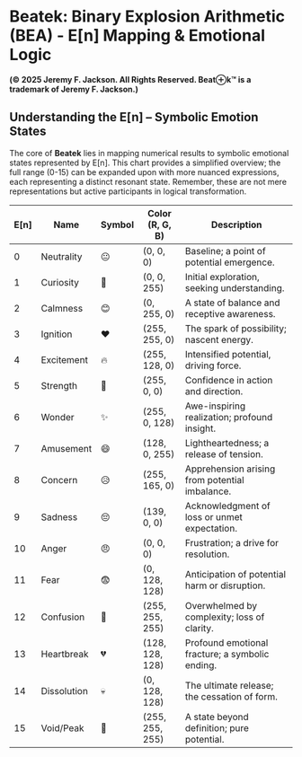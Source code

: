 # Beatek: Binary Explosion Arithmetic (BEA) - E[n] Mapping & Emotional Logic

**(© 2025 Jeremy F. Jackson. All Rights Reserved. Beat⊕k™ is a trademark of Jeremy F. Jackson.)**

## Understanding the E[n] – Symbolic Emotion States

The core of **Beatek** lies in mapping numerical results to symbolic emotional states represented by E[n]. This chart provides a simplified overview; the full range (0-15) can be expanded upon with more nuanced expressions, each representing a distinct resonant state. Remember, these are not mere representations but active participants in logical transformation.

| E[n] | Name          | Symbol | Color (R, G, B) | Description                                  |
|------|---------------|--------|-----------------|----------------------------------------------|
| 0    | Neutrality       | 😐     | (0, 0, 0)       | Baseline; a point of potential emergence.     |
| 1    | Curiosity        | 🤔     | (0, 0, 255)     | Initial exploration, seeking understanding.    |
| 2    | Calmness          | 😊     | (0, 255, 0)     | A state of balance and receptive awareness.   |
| 3    | Ignition         | ❤️     | (255, 255, 0)   | The spark of possibility; nascent energy.     |
| 4    | Excitement        | 🔥     | (255, 128, 0)   | Intensified potential, driving force.       |
| 5    | Strength          | 💪     | (255, 0, 0)     | Confidence in action and direction.            |
| 6    | Wonder            | ✨     | (255, 0, 128)   | Awe-inspiring realization; profound insight. |
| 7    | Amusement         | 😄     | (128, 0, 255)   | Lightheartedness; a release of tension.       |
| 8    | Concern          | 😥     | (255, 165, 0)   | Apprehension arising from potential imbalance.|
| 9    | Sadness          | 😔     | (139, 0, 0)     | Acknowledgment of loss or unmet expectation. |
| 10   | Anger             | 😠     | (0, 0, 0)       | Frustration; a drive for resolution.         |
| 11   | Fear              | 😨     | (0, 128, 128)   | Anticipation of potential harm or disruption.|
| 12   | Confusion         | 🤯     | (255, 255, 255) | Overwhelmed by complexity; loss of clarity.   |
| 13   | Heartbreak        | 💔     | (128, 128, 128) | Profound emotional fracture; a symbolic ending.|
| 14   | Dissolution       | 💀     | (0, 128, 128)   | The ultimate release; the cessation of form.  |
| 15   | Void/Peak         | 🖤     | (255, 255, 255) | A state beyond definition; pure potential.   |


